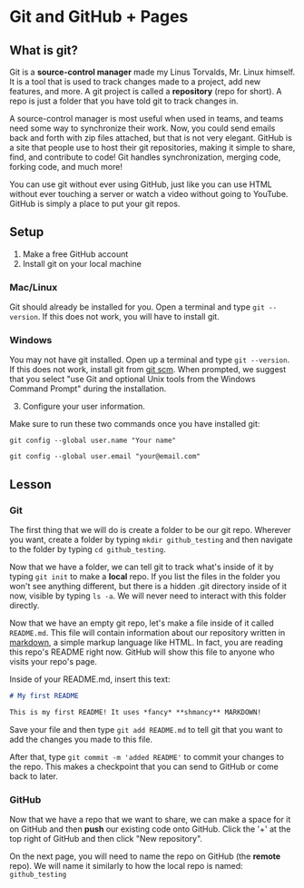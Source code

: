 # Git and GitHub + Pages

## What is git?

Git is a **source-control manager** made my Linus Torvalds, Mr. Linux himself. It is a tool that is used to track changes made to a project, add new features, and more. A git project is called a **repository** (repo for short). A repo is just a folder that you have told git to track changes in.

A source-control manager is most useful when used in teams, and teams need some way to synchronize their work. Now, you could send emails back and forth with zip files attached, but that is not very elegant. GitHub is a site that people use to host their git repositories, making it simple to share, find, and contribute to code! Git handles synchronization, merging code, forking code, and much more!

You can use git without ever using GitHub, just like you can use HTML without ever touching a server or watch a video without going to YouTube. GitHub is simply a place to put your git repos.

## Setup

1. Make a free GitHub account
2. Install git on your local machine

### Mac/Linux

Git should already be installed for you. Open a terminal and type `git --version`. If this does not work, you will have to install git.

### Windows

You may not have git installed. Open up a terminal and type `git --version`. If this does not work, install git from [git scm](https://git-scm.com/downloads). When prompted, we suggest that you select "use Git and optional Unix tools from the Windows Command Prompt" during the installation. 

3. Configure your user information.

Make sure to run these two commands once you have installed git:

`git config --global user.name "Your name"`

`git config --global user.email "your@email.com"`

## Lesson

### Git

The first thing that we will do is create a folder to be our git repo. Wherever you want, create a folder by typing `mkdir github_testing` and then navigate to the folder by typing `cd github_testing`. 

Now that we have a folder, we can tell git to track what's inside of it by typing `git init` to make a **local** repo. If you list the files in the folder you won't see anything different, but there is a hidden .git directory inside of it now, visible by typing `ls -a`. We will never need to interact with this folder directly.

Now that we have an empty git repo, let's make a file inside of it called `README.md`. This file will contain information about our repository written in [markdown](https://www.markdownguide.org/cheat-sheet/), a simple markup language like HTML. In fact, you are reading this repo's README right now. GitHub will show this file to anyone who visits your repo's page.

Inside of your README.md, insert this text:

```markdown
# My first README

This is my first README! It uses *fancy* **shmancy** MARKDOWN!
```

Save your file and then type `git add README.md` to tell git that you want to add the changes you made to this file.

After that, type `git commit -m 'added README'` to commit your changes to the repo. This makes a checkpoint that you can send to GitHub or come back to later.

### GitHub

Now that we have a repo that we want to share, we can make a space for it on GitHub and then **push** our existing code onto GitHub. Click the '+' at the top right of GitHub and then click "New repository". 

On the next page, you will need to name the repo on GitHub (the **remote** repo). We will name it similarly to how the local repo is named: `github_testing`